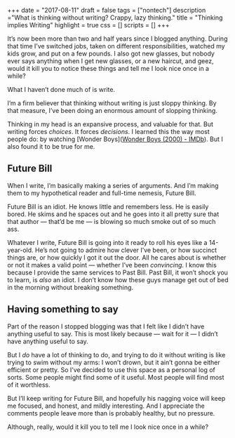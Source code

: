 +++ 
date = "2017-08-11"
draft = false
tags = ["nontech"]
description ="What is thinking without writing? Crappy, lazy thinking." 
title = "Thinking implies Writing"
highlight = true
css = []
scripts = []
+++

It’s now been more than two and half years since I blogged anything. During that time I’ve switched jobs, taken on different responsibilities, watched my kids grow, and put on a few pounds. I also got new glasses, but nobody ever says anything when I get new glasses, or a new haircut, and geez, would it kill you to notice these things and tell me I look nice once in a while? 

What I haven’t done much of is write. 

<!--more-->

I’m a firm believer that thinking without writing is just sloppy thinking. By that measure, I’ve been doing an enormous amount  of slopping thinking.

Thinking in my head is an expansive process, and valuable for that. But writing forces _choices_. It forces _decisions_. I learned this the way most people do: by watching [Wonder Boys]([Wonder Boys (2000) - IMDb](http://www.imdb.com/title/tt0185014/)). But I also found it to be true for me.

## Future Bill
When I write, I’m basically making a series of arguments. And I’m making them to my hypothetical reader and full-time nemesis, Future Bill. 

Future Bill is an idiot. He knows little and remembers less. He is
easily bored. He skims and he spaces out and he goes into it all
pretty sure that that author — that’d be me — is blowing so much smoke
out of so much ass.

Whatever I write, Future Bill is going into it ready to roll his eyes like a 14-year-old. He’s not going to admire how clever I’ve been, or how succinct things are, or how quickly I got it out the door.  All he cares about is whether or not it makes a valid point — whether I’ve been _convincing_. I know this because I provide the same services to Past Bill. Past Bill, it won’t shock you to learn, is _also_ an idiot. I don’t know how these guys manage get out of bed in the morning without breaking something.

## Having something to say
Part of the reason I stopped blogging was that I felt like I didn’t have anything useful to say. This is most likely because — wait for it — I didn’t have anything useful to say.

But I _do_ have a lot of thinking to do, and trying to do it without writing is like trying to swim without my arms: I won’t drown, but it ain’t gonna be either efficient or pretty. So I’ve decided to use this space as a personal log of sorts. Some people might find some of it useful. Most people will find most of it worthless. 

But I’ll keep writing for Future Bill, and hopefully his nagging voice will keep me focused, and honest, and mildly interesting.  And I appreciate the comments people leave more than is probably healthy, but no pressure.

Although, really, would it kill you to tell me I look nice once in a while? 


